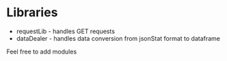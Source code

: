 # Libraries

*   requestLib - handles GET requests
*   dataDealer - handles data conversion from jsonStat format to dataframe

Feel free to add modules
